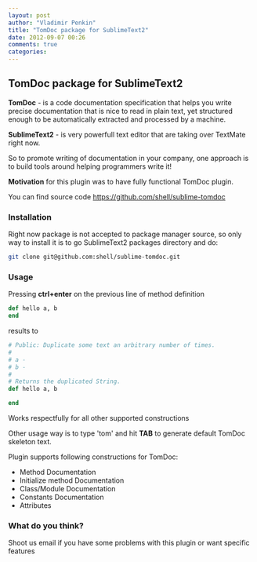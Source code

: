 ```yaml
---
layout: post
author: "Vladimir Penkin"
title: "TomDoc package for SublimeText2"
date: 2012-09-07 00:26
comments: true
categories:
---
```


## TomDoc package for SublimeText2

**TomDoc** - is a code documentation specification that helps you write precise documentation that is nice to read in plain text, yet structured enough to be automatically extracted and processed by a machine.

**SublimeText2** - is very powerfull text editor that are taking over TextMate right now.

So to promote writing of documentation in your company, one approach is to build tools around helping programmers write it!

**Motivation** for this plugin was to have fully functional TomDoc plugin.

You can find source code <https://github.com/shell/sublime-tomdoc>

<!-- more -->

### Installation

Right now package is not accepted to package manager source, so only way to install it is to go SublimeText2 packages directory and do:

```bash
git clone git@github.com:shell/sublime-tomdoc.git
```

### Usage

Pressing **ctrl+enter** on the previous line of method definition

```ruby
def hello a, b
end
```

results to

```ruby
# Public: Duplicate some text an arbitrary number of times.
#
# a -
# b -
#
# Returns the duplicated String.
def hello a, b

end
```

Works respectfully for all other supported constructions

Other usage way is to type 'tom' and hit **TAB** to generate default TomDoc skeleton text.

Plugin supports following constructions for TomDoc:

  * Method Documentation
  * Initialize method Documentation
  * Class/Module Documentation
  * Constants Documentation
  * Attributes

### What do you think?

Shoot us email if you have some problems with this plugin or want specific features
